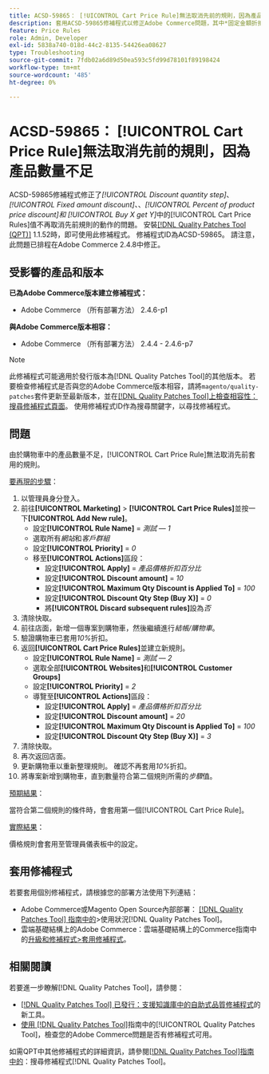 ```yaml
---
title: ACSD-59865： [!UICONTROL Cart Price Rule]無法取消先前的規則，因為產品數量不足
description: 套用ACSD-59865修補程式以修正Adobe Commerce問題，其中*固定金額折扣、* *產品價格折扣百分比*和*購買X取得Y* [!UICONTROL Cart Price Rules]中的*折扣數量步驟*值不再取消先前規則的動作。
feature: Price Rules
role: Admin, Developer
exl-id: 5838a740-018d-44c2-8135-54426ea08627
type: Troubleshooting
source-git-commit: 7fdb02a6d89d50ea593c5fd99d78101f89198424
workflow-type: tm+mt
source-wordcount: '485'
ht-degree: 0%

---
```


# ACSD-59865： [!UICONTROL Cart Price Rule]無法取消先前的規則，因為產品數量不足

ACSD-59865修補程式修正了&#x200B;*[!UICONTROL Discount quantity step]*、*[!UICONTROL Fixed amount discount]、*、*[!UICONTROL Percent of product price discount]和* *[!UICONTROL Buy X get Y]*&#x200B;中的[!UICONTROL Cart Price Rules]值不再取消先前規則的動作的問題。 安裝[[!DNL Quality Patches Tool (QPT)]](https://experienceleague.adobe.com/en/docs/commerce-operations/tools/quality-patches-tool/quality-patches-tool-to-self-serve-quality-patches) 1.1.52時，即可使用此修補程式。 修補程式ID為ACSD-59865。 請注意，此問題已排程在Adobe Commerce 2.4.8中修正。

## 受影響的產品和版本

**已為Adobe Commerce版本建立修補程式：**

* Adobe Commerce （所有部署方法） 2.4.6-p1

**與Adobe Commerce版本相容：**

* Adobe Commerce （所有部署方法） 2.4.4 - 2.4.6-p7

>[!NOTE]
>
>此修補程式可能適用於發行版本為[!DNL Quality Patches Tool]的其他版本。 若要檢查修補程式是否與您的Adobe Commerce版本相容，請將`magento/quality-patches`套件更新至最新版本，並在[[!DNL Quality Patches Tool]上檢查相容性：搜尋修補程式頁面](https://experienceleague.adobe.com/tools/commerce-quality-patches/index.html)。 使用修補程式ID作為搜尋關鍵字，以尋找修補程式。

## 問題

由於購物車中的產品數量不足，[!UICONTROL Cart Price Rule]無法取消先前套用的規則。

<u>要再現的步驟</u>：

1. 以管理員身分登入。
1. 前往&#x200B;**[!UICONTROL Marketing]** > **[!UICONTROL Cart Price Rules]**&#x200B;並按一下&#x200B;**[!UICONTROL Add New rule]**。
   * 設定&#x200B;**[!UICONTROL Rule Name]** = *測試 — 1*
   * 選取所有&#x200B;*網站*&#x200B;和&#x200B;*客戶群組*
   * 設定&#x200B;**[!UICONTROL Priority]** = *0*
   * 移至&#x200B;**[!UICONTROL Actions]**&#x200B;區段：
      * 設定&#x200B;**[!UICONTROL Apply]** = *產品價格折扣百分比*
      * 設定&#x200B;**[!UICONTROL Discount amount]** = *10*
      * 設定&#x200B;**[!UICONTROL Maximum Qty Discount is Applied To]** = *100*
      * 設定&#x200B;**[!UICONTROL Discount Qty Step (Buy X)]** = *0*
      * 將&#x200B;**[!UICONTROL Discard subsequent rules]**&#x200B;設為&#x200B;*否*
1. 清除快取。
1. 前往店面，新增一個專案到購物車，然後繼續進行&#x200B;*結帳/購物車*。
1. 驗證購物車已套用&#x200B;*10%*&#x200B;折扣。
1. 返回&#x200B;**[!UICONTROL Cart Price Rules]**&#x200B;並建立新規則。
   * 設定&#x200B;**[!UICONTROL Rule Name]** = *測試 — 2*
   * 選取全部&#x200B;**[!UICONTROL Websites]**&#x200B;和&#x200B;**[!UICONTROL Customer Groups]**
   * 設定&#x200B;**[!UICONTROL Priority]** = *2*
   * 導覽至&#x200B;**[!UICONTROL Actions]**&#x200B;區段：
      * 設定&#x200B;**[!UICONTROL Apply]** = *產品價格折扣百分比*
      * 設定&#x200B;**[!UICONTROL Discount amount]** = *20*
      * 設定&#x200B;**[!UICONTROL Maximum Qty Discount is Applied To]** = *100*
      * 設定&#x200B;**[!UICONTROL Discount Qty Step (Buy X)]** = *3*
1. 清除快取。
1. 再次返回店面。
1. 更新購物車以重新整理規則。 確認不再套用&#x200B;*10%*&#x200B;折扣。
1. 將專案新增到購物車，直到數量符合第二個規則所需的&#x200B;*步驟*&#x200B;值。

<u>預期結果</u>：

當符合第二個規則的條件時，會套用第一個[!UICONTROL Cart Price Rule]。

<u>實際結果</u>：

價格規則會套用至管理員儀表板中的設定。

## 套用修補程式

若要套用個別修補程式，請根據您的部署方法使用下列連結：

* Adobe Commerce或Magento Open Source內部部署： [[!DNL Quality Patches Tool] 指南中的](/help/tools/quality-patches-tool/usage.md)>使用狀況[!DNL Quality Patches Tool]。
* 雲端基礎結構上的Adobe Commerce：雲端基礎結構上的Commerce指南中的[升級和修補程式>套用修補程式](https://experienceleague.adobe.com/docs/commerce-cloud-service/user-guide/develop/upgrade/apply-patches.html)。

## 相關閱讀

若要進一步瞭解[!DNL Quality Patches Tool]，請參閱：

* [[!DNL Quality Patches Tool] 已發行：支援知識庫中的自助式品質修補程式](https://experienceleague.adobe.com/en/docs/commerce-operations/tools/quality-patches-tool/quality-patches-tool-to-self-serve-quality-patches)的新工具。
* [使用 [!DNL Quality Patches Tool]](/help/tools/quality-patches-tool/patches-available-in-qpt/check-patch-for-magento-issue-with-magento-quality-patches.md)指南中的[!UICONTROL Quality Patches Tool]，檢查您的Adobe Commerce問題是否有修補程式可用。

如需QPT中其他修補程式的詳細資訊，請參閱[[!DNL Quality Patches Tool]指南中的](https://experienceleague.adobe.com/tools/commerce-quality-patches/index.html)：搜尋修補程式[!DNL Quality Patches Tool]。
